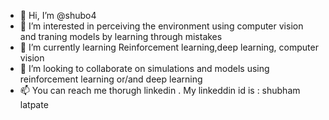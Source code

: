 - 👋 Hi, I’m @shubo4
- 👀 I’m interested in perceiving the environment using computer vision and traning models by learning through mistakes
- 🌱 I’m currently learning Reinforcement learning,deep learning, computer vision
- 💞️ I’m looking to collaborate on simulations and models using reinforcement learning or/and deep learning 
- 📫 You can reach me thorugh linkedin . My linkeddin id is : shubham latpate 

<!---
shubo4/shubo4 is a ✨ special ✨ repository because its `README.md` (this file) appears on your GitHub profile.
You can click the Preview link to take a look at your changes.
--->
